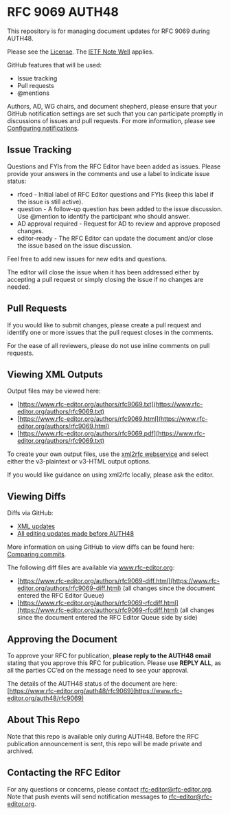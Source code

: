 # RFC 9069 AUTH48
This repository is for managing document updates for RFC 9069 during AUTH48. 

Please see the [License](https://github.com/rfc-editor/rfc9069-AUTH48/blob/main/LICENSE.md). The [IETF Note Well](https://github.com/rfc-editor/rfc9069-AUTH48/blob/main/note-well.md) applies.

GitHub features that will be used:
* Issue tracking
* Pull requests
* @mentions

Authors, AD, WG chairs, and document shepherd, please ensure that your GitHub notification settings are set such that you can participate promptly in discussions of issues and pull requests. For more information, please see [Configuring notifications](https://docs.github.com/en/account-and-profile/managing-subscriptions-and-notifications-on-github/setting-up-notifications/configuring-notifications).

## Issue Tracking
Questions and FYIs from the RFC Editor have been added as issues. Please provide your answers in the comments and use a label to indicate issue status:
* rfced - Initial label of RFC Editor questions and FYIs (keep this label if the issue is still active).
* question - A follow-up question has been added to the issue discussion. Use @mention to identify the participant who should answer. 
* AD approval required - Request for AD to review and approve proposed changes.
* editor-ready - The RFC Editor can update the document and/or close the issue based on the issue discussion.

Feel free to add new issues for new edits and questions. 

The editor will close the issue when it has been addressed either by accepting a pull request or simply closing the issue if no changes are needed.  

## Pull Requests
If you would like to submit changes, please create a pull request and identify one or more issues that the pull request closes in the comments. 

For the ease of all reviewers, please do not use inline comments on pull requests.
   
## Viewing XML Outputs
Output files may be viewed here:
* [https://www.rfc-editor.org/authors/rfc9069.txt](https://www.rfc-editor.org/authors/rfc9069.txt)
* [https://www.rfc-editor.org/authors/rfc9069.html](https://www.rfc-editor.org/authors/rfc9069.html)
* [https://www.rfc-editor.org/authors/rfc9069.pdf](https://www.rfc-editor.org/authors/rfc9069.txt)
   
To create your own output files, use the [xml2rfc webservice](https://xml2rfc.tools.ietf.org/experimental.html) and select either the v3-plaintext or v3-HTML output options.

If you would like guidance on using xml2rfc locally, please ask the editor. 

## Viewing Diffs
Diffs via GitHub:
* [XML updates](https://github.com/rfc-editor/rfc9069-AUTH48/commit/1aa2dcf09c1fbd7d2e18e83bdc6a50670796c152)
* [All editing updates made before AUTH48](https://github.com/rfc-editor/rfc9069-AUTH48/commit/78d93fd18b31f995c4acb6e54c6a1872d5869e8f?diff=unified)

More information on using GitHub to view diffs can be found here: [Comparing commits](https://docs.github.com/en/github/committing-changes-to-your-project/viewing-and-comparing-commits/comparing-commits).

The following diff files are available via www.rfc-editor.org:
* [https://www.rfc-editor.org/authors/rfc9069-diff.html](https://www.rfc-editor.org/authors/rfc9069-diff.html) (all changes since the document entered the RFC Editor Queue)
* [https://www.rfc-editor.org/authors/rfc9069-rfcdiff.html](https://www.rfc-editor.org/authors/rfc9069-rfcdiff.html) (all changes since the document entered the RFC Editor Queue side by side)

## Approving the Document
To approve your RFC for publication, **please reply to the AUTH48 email** stating that you approve this RFC for publication.  Please use **REPLY ALL**, as all the parties CC’ed on the message need to see your approval.

The details of the AUTH48 status of the document are here: [https://www.rfc-editor.org/auth48/rfc9069](https://www.rfc-editor.org/auth48/rfc9069)

## About This Repo
Note that this repo is available only during AUTH48. Before the RFC publication announcement is sent, this repo will be made private and archived. 

## Contacting the RFC Editor
For any questions or concerns, please contact rfc-editor@rfc-editor.org. 
Note that push events will send notification messages to rfc-editor@rfc-editor.org. 
